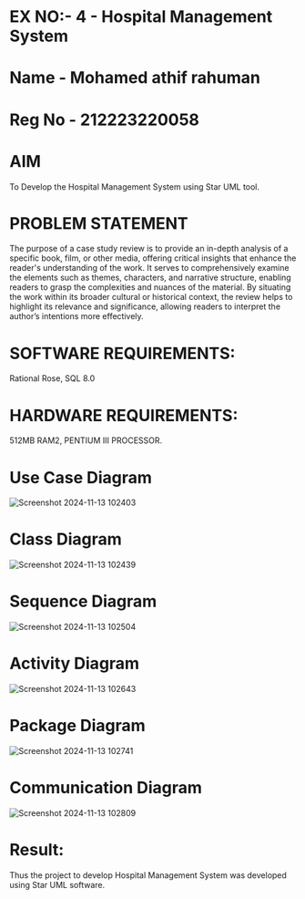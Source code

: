 # EX NO:- 4  -  Hospital Management System
# Name - Mohamed athif rahuman
# Reg No - 212223220058
# AIM
To Develop the Hospital Management System using Star UML tool.
# PROBLEM STATEMENT
The purpose of a case study review is to provide an in-depth analysis of a specific book, film, or other media, offering critical insights that enhance the reader's understanding of the work. It serves to comprehensively examine the elements such as themes, characters, and narrative structure, enabling readers to grasp the complexities and nuances of the material. By situating the work within its broader cultural or historical context, the review helps to highlight its relevance and significance, allowing readers to interpret the author’s intentions more effectively. 
 
# SOFTWARE REQUIREMENTS:
Rational Rose,
SQL 8.0
# HARDWARE REQUIREMENTS:
512MB RAM2, PENTIUM III PROCESSOR.

# Use Case Diagram

![Screenshot 2024-11-13 102403](https://github.com/user-attachments/assets/2b84a08f-9ec9-4a9d-9d2f-b9089005b943)

# Class Diagram

![Screenshot 2024-11-13 102439](https://github.com/user-attachments/assets/ad26acb8-3208-431d-bf89-f35cbb4c5c37)

# Sequence Diagram

![Screenshot 2024-11-13 102504](https://github.com/user-attachments/assets/79398971-8b36-40a1-9c9c-9db28d760c9f)

# Activity Diagram

![Screenshot 2024-11-13 102643](https://github.com/user-attachments/assets/1aff03de-9a1d-480b-be8d-31eef218a05e)

# Package Diagram

![Screenshot 2024-11-13 102741](https://github.com/user-attachments/assets/6e8a5e60-7b7e-4638-9557-b8e0281b7789)


# Communication Diagram

![Screenshot 2024-11-13 102809](https://github.com/user-attachments/assets/c0be96c9-2cd6-4aa7-a305-35533ef1410a)


# Result:
 
Thus the project to develop Hospital Management System was developed using Star UML software.



